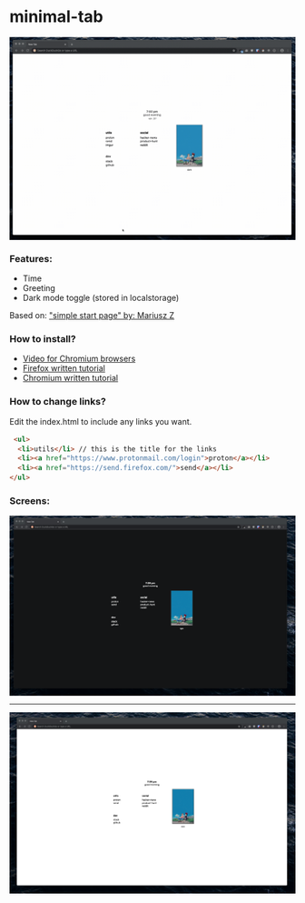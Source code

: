 # minimal-tab
<img align='center' src='assets/demo.gif'></img>

### Features: 
- Time
- Greeting
- Dark mode toggle (stored in localstorage)

Based on: ["simple start page" by: Mariusz Z](https://stpg.tk/guides/basic-startpage)
### How to install?
- [Video for Chromium browsers](https://vimeo.com/436572024)
- [Firefox written tutorial](https://support.mozilla.org/en-US/questions/1251199)
- [Chromium written tutorial](https://developer.chrome.com/extensions/override)

### How to change links?
Edit the index.html to include any links you want.

```html
 <ul>
  <li>utils</li> // this is the title for the links 
  <li><a href="https://www.protonmail.com/login">proton</a></li>
  <li><a href="https://send.firefox.com/">send</a></li>
</ul>
```

### Screens:
<img align='center' src='assets/dark.png'></img>
<hr>
<img align='center' src='assets/light.png'></img>

